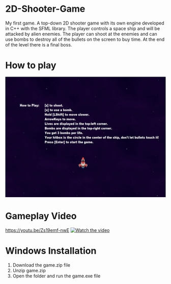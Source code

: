 # 2D-Shooter-Game
My first game. A top-down 2D shooter game with its own engine developed in C++ with the SFML library. The player controls a space ship and will be attacked by alien enemies. The player can shoot at the enemies and can use bombs to destroy all of the bullets on the screen to buy time. At the end of the level there is a final boss. 

# How to play
![](screenshots/how_to_play.PNG)

# Gameplay Video
https://youtu.be/Zs19emf-nwE
[![Watch the video](https://img.youtube.com/vi/Zs19emf-nwE/maxresdefault.jpg)](https://youtu.be/Zs19emf-nwE)

# Windows Installation
1. Download the game.zip file
2. Unzip game.zip
3. Open the folder and run the game.exe file
